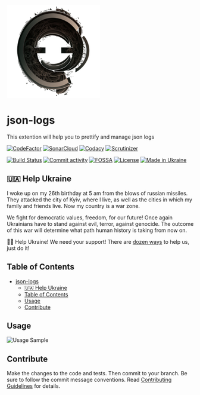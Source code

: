 ![Logo](.docs/logo_250.png "json-logs")
# json-logs

This extention will help you to prettify and manage json logs

[![CodeFactor][codefactor-badge]][codefactor-url]
[![SonarCloud][sonarcloud-badge]][sonarcloud-url]
[![Codacy][codacy-badge]][codacy-url]
[![Scrutinizer][scrutinizer-badge]][scrutinizer-url]

[![Build Status][tests-badge]][tests-url]
[![Commit activity][commit-activity-badge]][github]
[![FOSSA][fossa-badge]][fossa-url]
[![License][badge-lic]][github]
[![Made in Ukraine][ukr-badge]][ukr-link]

## 🇺🇦 Help Ukraine
I woke up on my 26th birthday at 5 am from the blows of russian missiles. They attacked the city of Kyiv, where I live, as well as the cities in which my family and friends live. Now my country is a war zone. 

We fight for democratic values, freedom, for our future! Once again Ukrainians have to stand against evil, terror, against genocide. The outcome of this war will determine what path human history is taking from now on.

💛💙  Help Ukraine! We need your support! There are [dozen ways][ukr-link] to help us, just do it!

## Table of Contents
- [json-logs](#json-logs)
  - [🇺🇦 Help Ukraine](#-help-ukraine)
  - [Table of Contents](#table-of-contents)
  - [Usage](#usage)
  - [Contribute](#contribute)

## Usage

![Usage Sample](.docs/sample-prettify.gif)

## Contribute

Make the changes to the code and tests. Then commit to your branch. Be sure to follow the commit message conventions. Read [Contributing Guidelines](.github/CONTRIBUTING.md) for details.

[github]: https://github.com/pustovitDmytro/json-logs
[coveralls]: https://coveralls.io/github/pustovitDmytro/json-logs?branch=master
[badge-deps]: https://img.shields.io/david/pustovitDmytro/json-logs.svg
[badge-lic]: https://img.shields.io/github/license/pustovitDmytro/json-logs.svg
[badge-coverage]: https://coveralls.io/repos/github/pustovitDmytro/json-logs/badge.svg?branch=master
[url-coverage]: https://coveralls.io/github/pustovitDmytro/json-logs?branch=master

[tests-badge]: https://img.shields.io/circleci/build/github/pustovitDmytro/json-logs
[tests-url]: https://app.circleci.com/pipelines/github/pustovitDmytro/json-logs

[codefactor-badge]: https://www.codefactor.io/repository/github/pustovitdmytro/json-logs/badge
[codefactor-url]: https://www.codefactor.io/repository/github/pustovitdmytro/json-logs

[commit-activity-badge]: https://img.shields.io/github/commit-activity/m/pustovitDmytro/json-logs

[scrutinizer-badge]: https://scrutinizer-ci.com/g/pustovitDmytro/json-logs/badges/quality-score.png?b=master
[scrutinizer-url]: https://scrutinizer-ci.com/g/pustovitDmytro/json-logs/?branch=master

[lgtm-lg-badge]: https://img.shields.io/lgtm/grade/javascript/g/pustovitDmytro/json-logs.svg?logo=lgtm&logoWidth=18
[lgtm-lg-url]: https://lgtm.com/projects/g/pustovitDmytro/json-logs/context:javascript

[codacy-badge]: https://app.codacy.com/project/badge/Grade/8667aa23afaa4725854f098c4b5e8890
[codacy-url]: https://www.codacy.com/gh/pustovitDmytro/json-logs/dashboard?utm_source=github.com&amp;utm_medium=referral&amp;utm_content=pustovitDmytro/json-logs&amp;utm_campaign=Badge_Grade

[sonarcloud-badge]: https://sonarcloud.io/api/project_badges/measure?project=pustovitDmytro_json-logs&metric=alert_status
[sonarcloud-url]: https://sonarcloud.io/dashboard?id=pustovitDmytro_json-logs

[node-ver-test-badge]: https://github.com/pustovitDmytro/json-logs/actions/workflows/npt.yml/badge.svg?branch=master
[node-ver-test-url]: https://github.com/pustovitDmytro/json-logs/actions?query=workflow%3A%22Node.js+versions%22

[fossa-badge]: https://app.fossa.io/api/projects/custom%2B24828%2Fjson-logs.svg?type=shield
[fossa-url]: https://app.fossa.io/projects/custom%2B24828%2Fjson-logs?ref=badge_shield

[ukr-badge]: https://img.shields.io/badge/made_in-ukraine-ffd700.svg?labelColor=0057b7
[ukr-link]: https://war.ukraine.ua
